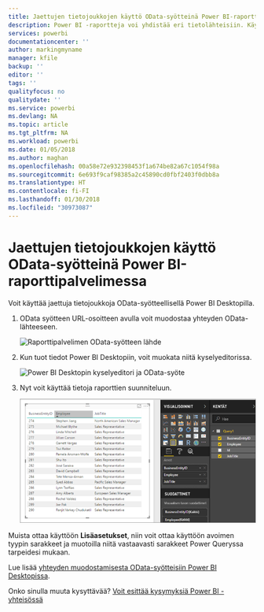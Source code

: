 ```yaml
---
title: Jaettujen tietojoukkojen käyttö OData-syötteinä Power BI-raporttipalvelimessa
description: Power BI -raportteja voi yhdistää eri tietolähteisiin. Käytettävissä on eri tietolähteitä riippuen siitä, miten tietoja käytetään.
services: powerbi
documentationcenter: ''
author: markingmyname
manager: kfile
backup: ''
editor: ''
tags: ''
qualityfocus: no
qualitydate: ''
ms.service: powerbi
ms.devlang: NA
ms.topic: article
ms.tgt_pltfrm: NA
ms.workload: powerbi
ms.date: 01/05/2018
ms.author: maghan
ms.openlocfilehash: 00a58e72e932398453f1a674be82a67c1054f98a
ms.sourcegitcommit: 6e693f9caf98385a2c45890cd0fbf2403f0dbb8a
ms.translationtype: HT
ms.contentlocale: fi-FI
ms.lasthandoff: 01/30/2018
ms.locfileid: "30973087"
---
```

# <a name="accessing-shared-datasets-as-odata-feeds-in-power-bi-report-server"></a>Jaettujen tietojoukkojen käyttö OData-syötteinä Power BI-raporttipalvelimessa
Voit käyttää jaettuja tietojoukkoja OData-syötteellisellä Power BI Desktopilla.

1. OData syötteen URL-osoitteen avulla voit muodostaa yhteyden OData-lähteeseen.
   
    ![Raporttipalvelimen OData-syötteen lähde](media/access-dataset-odata/report-server-odata-feed.png)
2. Kun tuot tiedot Power BI Desktopiin, voit muokata niitä kyselyeditorissa.
   
    ![Power BI Desktopin kyselyeditori ja OData-syöte](media/access-dataset-odata/report-server-odata-results-query-editor.png)
3. Nyt voit käyttää tietoja raporttien suunniteluun.
   
    ![Power BI Desktop -raportin suunnittelu OData-syötteellä](media/access-dataset-odata/report-server-odata-power-bi-desktop-report-design.png)

Muista ottaa käyttöön **Lisäasetukset**, niin voit ottaa käyttöön avoimen tyypin sarakkeet ja muotoilla niitä vastaavasti sarakkeet Power Queryssa tarpeidesi mukaan.

Lue lisää [yhteyden muodostamisesta OData-syötteisiin Power BI Desktopissa](../desktop-connect-odata.md).

Onko sinulla muuta kysyttävää? [Voit esittää kysymyksiä Power BI -yhteisössä](https://community.powerbi.com/)

